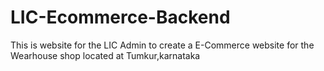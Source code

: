 # LIC-Ecommerce-Backend
This is website for the LIC Admin to create a E-Commerce website for the Wearhouse shop located at Tumkur,karnataka
